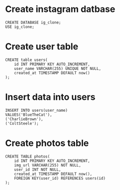 # Create instagram datbase

```
CREATE DATABASE ig_clone;
USE ig_clone;
```

# Create user table

```
CREATE table users(
    id INT PRIMARY KEY AUTO_INCREMENT,
    user_name VARCHAR(255) UNIQUE NOT NULL,
    created_at TIMESTAMP DEFAULT now()
);
```

# Insert data into users

```
INSERT INTO users(user_name)
VALUES('BlueTheCat'),
('CharlieBrown'),
('ColtSteele');
```

# Create photos table

```
CREATE TABLE photos(
    id INT PRIMARY KEY AUTO_INCREMENT,
    img_url VARCHAR(255) NOT NULL,
    user_id INT NOT NULL,
    created_at TIMESTAMP DEFAULT now(),
    FOREIGN KEY(user_id) REFERENCES users(id)
);
```
